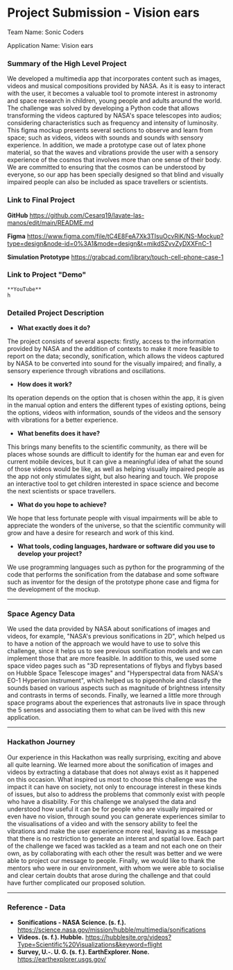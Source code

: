 # Project Submission - Vision ears

Team Name: Sonic Coders 

Application Name: Vision ears

### Summary of the High Level Project
We developed a multimedia app that incorporates content such as images, videos and musical compositions provided by NASA. As it is easy to interact with the user, it becomes a valuable tool to promote interest in astronomy and space research in children, young people and adults around the world. The challenge was solved by developing a Python code that allows transforming the videos captured by NASA's space telescopes into audios; considering characteristics such as frequency and intensity of luminosity. This figma mockup presents several sections to observe and learn from space; such as videos, videos with sounds and sounds with sensory experience. In addition, we made a prototype case out of latex phone material, so that the waves and vibrations provide the user with a sensory experience of the cosmos that involves more than one sense of their body. We are committed to ensuring that the cosmos can be understood by everyone, so our app has been specially designed so that blind and visually impaired people can also be included as space travellers or scientists.

### Link to Final Project

**GitHub**
https://github.com/Cesarq19/lavate-las-manos/edit/main/README.md

**Figma**
https://www.figma.com/file/tC4E8FeA7Xk3TIsuOcvRiK/NS-Mockup?type=design&node-id=0%3A1&mode=design&t=mikdSZvvZyDXXFnC-1

**Simulation Prototype**
https://grabcad.com/library/touch-cell-phone-case-1

### Link to Project "Demo"

    **YouTube**
    h

### Detailed Project Description

- **What exactly does it do?**

The project consists of several aspects: firstly, access to the information provided by NASA and the addition of contexts to make it more feasible to report on the data; secondly, sonification, which allows the videos captured by NASA to be converted into sound for the visually impaired; and finally, a sensory experience through vibrations and oscillations.

- **How does it work?**

Its operation depends on the option that is chosen within the app, it is given in the manual option and enters the different types of existing options, being the options, videos with information, sounds of the videos and the sensory with vibrations for a better experience.

- **What benefits does it have?**

This brings many benefits to the scientific community, as there will be places whose sounds are difficult to identify for the human ear and even for current mobile devices, but it can give a meaningful idea of what the sound of those videos would be like, as well as helping visually impaired people as the app not only stimulates sight, but also hearing and touch. We propose an interactive tool to get children interested in space science and become the next scientists or space travellers.

- **What do you hope to achieve?**

We hope that less fortunate people with visual impairments will be able to appreciate the wonders of the universe, so that the scientific community will grow and have a desire for research and work of this kind.

- **What tools, coding languages, hardware or software did you use to develop your project?**

We use programming languages such as python for the programming of the code that performs the sonification from the database and some software such as inventor for the design of the prototype phone case and figma for the development of the mockup.

---

### Space Agency Data

We used the data provided by NASA about sonifications of images and videos, for example, "NASA's previous sonifications in 2D", which helped us to have a notion of the approach we would have to use to solve this challenge, since it helps us to see previous sonification models and we can implement those that are more feasible. 
In addition to this, we used some space video pages such as "3D representations of flybys and flybys based on Hubble Space Telescope images" and "Hyperspectral data from NASA's EO-1 Hyperion instrument", which helped us to pigeonhole and classify the sounds based on various aspects such as magnitude of brightness intensity and contrasts in terms of seconds.
Finally, we learned a little more through space programs about the experiences that astronauts live in space through the 5 senses and associating them to what can be lived with this new application.

---

### Hackathon Journey

Our experience in this Hackathon was really surprising, exciting and above all quite learning. We learned more about the sonification of images and videos by extracting a database that does not always exist as it happened on this occasion. What inspired us most to choose this challenge was the impact it can have on society, not only to encourage interest in these kinds of issues, but also to address the problems that commonly exist with people who have a disability. 
For this challenge we analysed the data and understood how useful it can be for people who are visually impaired or even have no vision, through sound you can generate experiences similar to the visualisations of a video and with the sensory ability to feel the vibrations and make the user experience more real, leaving as a message that there is no restriction to generate an interest and spatial love. Each part of the challenge we faced was tackled as a team and not each one on their own, as by collaborating with each other the result was better and we were able to project our message to people.
Finally, we would like to thank the mentors who were in our environment, with whom we were able to socialise and clear certain doubts that arose during the challenge and that could have further complicated our proposed solution.

---

### Reference - Data

- **Sonifications - NASA Science. (s. f.).**
https://science.nasa.gov/mission/hubble/multimedia/sonifications
- **Videos. (s. f.). Hubble.**
https://hubblesite.org/videos?Type=Scientific%20Visualizations&keyword=flight
- **Survey, U.-. U. G. (s. f.). EarthExplorer. None.**
https://earthexplorer.usgs.gov/
